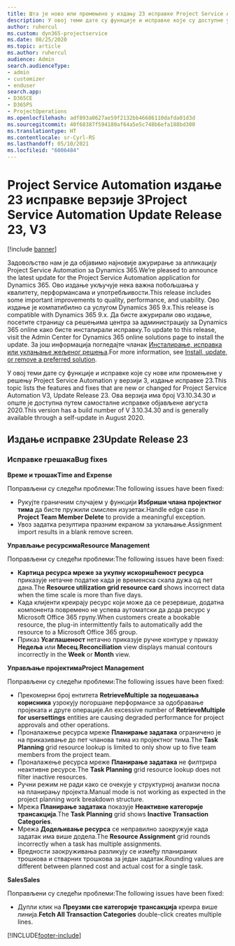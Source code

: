 ```yaml
---
title: Шта је ново или промењено у издању 23 исправке Project Service Automation верзије 3
description: У овој теми дате су функције и исправке које су доступне у издању 23 исправке за Project Service Automation верзије 3.
author: ruhercul
ms.custom: dyn365-projectservice
ms.date: 08/25/2020
ms.topic: article
ms.author: ruhercul
audience: Admin
search.audienceType:
- admin
- customizer
- enduser
search.app:
- D365CE
- D365PS
- ProjectOperations
ms.openlocfilehash: adf893a0627ae59f2132bb46686110dafda01d3d
ms.sourcegitcommit: 40f68387f594180af64a5e5c748b6efa188bd300
ms.translationtype: HT
ms.contentlocale: sr-Cyrl-RS
ms.lasthandoff: 05/10/2021
ms.locfileid: "6006484"
---
```

# <a name="project-service-automation-update-release-23-v3"></a><span data-ttu-id="89bdf-103">Project Service Automation издање 23 исправке верзије 3</span><span class="sxs-lookup"><span data-stu-id="89bdf-103">Project Service Automation Update Release 23, V3</span></span>

[!include [banner](../includes/psa-now-project-operations.md)]

<span data-ttu-id="89bdf-104">Задовољство нам је да објавимо најновије ажурирање за апликацију Project Service Automation за Dynamics 365.</span><span class="sxs-lookup"><span data-stu-id="89bdf-104">We’re pleased to announce the latest update for the Project Service Automation application for Dynamics 365.</span></span> <span data-ttu-id="89bdf-105">Ово издање укључује нека важна побољшања у квалитету, перформансама и употребљивости.</span><span class="sxs-lookup"><span data-stu-id="89bdf-105">This release includes some important improvements to quality, performance, and usability.</span></span> <span data-ttu-id="89bdf-106">Ово издање је компатибилно са услугом Dynamics 365 9.x.</span><span class="sxs-lookup"><span data-stu-id="89bdf-106">This release is compatible with Dynamics 365 9.x.</span></span> <span data-ttu-id="89bdf-107">Да бисте ажурирали ово издање, посетите страницу са решењима центра за администрацију за Dynamics 365 online како бисте инсталирали исправку.</span><span class="sxs-lookup"><span data-stu-id="89bdf-107">To update to this release, visit the Admin Center for Dynamics 365 online solutions page to install the update.</span></span> <span data-ttu-id="89bdf-108">За још информација погледајте чланак [Инсталирање, исправка или уклањање жељеног решења](/power-platform/admin/install-remove-preferred-solution).</span><span class="sxs-lookup"><span data-stu-id="89bdf-108">For more information, see [Install, update, or remove a preferred solution](/power-platform/admin/install-remove-preferred-solution).</span></span>

<span data-ttu-id="89bdf-109">У овој теми дате су функције и исправке које су нове или промењене у решењу Project Service Automation у верзији 3, издање исправке 23.</span><span class="sxs-lookup"><span data-stu-id="89bdf-109">This topic lists the features and fixes that are new or changed for Project Service Automation V3, Update Release 23.</span></span> <span data-ttu-id="89bdf-110">Ова верзија има број V3.10.34.30 и опште је доступна путем самосталне исправке објављене августа 2020.</span><span class="sxs-lookup"><span data-stu-id="89bdf-110">This version has a build number of V 3.10.34.30 and is generally available through a self-update in August 2020.</span></span>

## <a name="update-release-23"></a><span data-ttu-id="89bdf-111">Издање исправке 23</span><span class="sxs-lookup"><span data-stu-id="89bdf-111">Update Release 23</span></span>

### <a name="bug-fixes"></a><span data-ttu-id="89bdf-112">Исправке грешака</span><span class="sxs-lookup"><span data-stu-id="89bdf-112">Bug fixes</span></span>

<span data-ttu-id="89bdf-113">**Време и трошак**</span><span class="sxs-lookup"><span data-stu-id="89bdf-113">**Time and Expense**</span></span>

<span data-ttu-id="89bdf-114">Поправљени су следећи проблеми:</span><span class="sxs-lookup"><span data-stu-id="89bdf-114">The following issues have been fixed:</span></span>
- <span data-ttu-id="89bdf-115">Рукујте граничним случајем у функцији **Избриши члана пројектног тима** да бисте пружили смислен изузетак.</span><span class="sxs-lookup"><span data-stu-id="89bdf-115">Handle edge case in **Project Team Member Delete** to provide a meaningful exception.</span></span>
- <span data-ttu-id="89bdf-116">Увоз задатка резултира празним екраном за уклањање.</span><span class="sxs-lookup"><span data-stu-id="89bdf-116">Assignment import results in a blank remove screen.</span></span>

<span data-ttu-id="89bdf-117">**Управљање ресурсима**</span><span class="sxs-lookup"><span data-stu-id="89bdf-117">**Resource Management**</span></span>

<span data-ttu-id="89bdf-118">Поправљени су следећи проблеми:</span><span class="sxs-lookup"><span data-stu-id="89bdf-118">The following issues have been fixed:</span></span>

- <span data-ttu-id="89bdf-119">**Картица ресурса мреже за укупну искоришћеност ресурса** приказује нетачне податке када је временска скала дужа од пет дана.</span><span class="sxs-lookup"><span data-stu-id="89bdf-119">The **Resource utilization grid resource card** shows incorrect data when the time scale is more than five days.</span></span>
- <span data-ttu-id="89bdf-120">Када клијенти креирају ресурс који може да се резервише, додатна компонента повремено не успева аутоматски да дода ресурс у Microsoft Office 365 групу.</span><span class="sxs-lookup"><span data-stu-id="89bdf-120">When customers create a bookable resource, the plug-in intermittently fails to automatically add the resource to a Microsoft Office 365 group.</span></span>
- <span data-ttu-id="89bdf-121">Приказ **Усаглашеност** нетачно приказује ручне контуре у приказу **Недеља** или **Месец**.</span><span class="sxs-lookup"><span data-stu-id="89bdf-121">**Reconciliation** view displays manual contours incorrectly in the **Week** or **Month** view.</span></span>

<span data-ttu-id="89bdf-122">**Управљање пројектима**</span><span class="sxs-lookup"><span data-stu-id="89bdf-122">**Project Management**</span></span>

<span data-ttu-id="89bdf-123">Поправљени су следећи проблеми:</span><span class="sxs-lookup"><span data-stu-id="89bdf-123">The following issues have been fixed:</span></span>

- <span data-ttu-id="89bdf-124">Прекомерни број ентитета **RetrieveMultiple за подешавања корисника** узрокују погоршане перформансе за одобравање пројеката и друге операције.</span><span class="sxs-lookup"><span data-stu-id="89bdf-124">An excessive number of **RetrieveMultiple for usersettings** entities are causing degraded performance for project approvals and other operations.</span></span>
- <span data-ttu-id="89bdf-125">Проналажење ресурса мреже **Планирање задатака** ограничено је на приказивање до пет чланова тима из пројектног тима.</span><span class="sxs-lookup"><span data-stu-id="89bdf-125">The **Task Planning** grid resource lookup is limited to only show up to five team members from the project team.</span></span> 
- <span data-ttu-id="89bdf-126">Проналажење ресурса мреже **Планирање задатака** не филтрира неактивне ресурсе.</span><span class="sxs-lookup"><span data-stu-id="89bdf-126">The **Task Planning** grid resource lookup does not filter inactive resources.</span></span>
- <span data-ttu-id="89bdf-127">Ручни режим не ради како се очекује у структурној анализи посла на планирању пројекта.</span><span class="sxs-lookup"><span data-stu-id="89bdf-127">Manual mode is not working as expected in the project planning work breakdown structure.</span></span>
- <span data-ttu-id="89bdf-128">Мрежа **Планирање задатака** показује **Неактивне категорије трансакција**.</span><span class="sxs-lookup"><span data-stu-id="89bdf-128">The **Task Planning** grid shows **Inactive Transaction Categories**.</span></span>
- <span data-ttu-id="89bdf-129">Мрежа **Додељивање ресурса** се неправилно заокружује када задатак има више додела.</span><span class="sxs-lookup"><span data-stu-id="89bdf-129">The **Resource Assignment** grid rounds incorrectly when a task has multiple assignments.</span></span>
- <span data-ttu-id="89bdf-130">Вредности заокруживања разликују се између планираних трошкова и стварних трошкова за један задатак.</span><span class="sxs-lookup"><span data-stu-id="89bdf-130">Rounding values are different between planned cost and actual cost for a single task.</span></span>

<span data-ttu-id="89bdf-131">**Sales**</span><span class="sxs-lookup"><span data-stu-id="89bdf-131">**Sales**</span></span>

<span data-ttu-id="89bdf-132">Поправљени су следећи проблеми:</span><span class="sxs-lookup"><span data-stu-id="89bdf-132">The following issues have been fixed:</span></span>

- <span data-ttu-id="89bdf-133">Дупли клик на **Преузми све категорије трансакција** креира више линија.</span><span class="sxs-lookup"><span data-stu-id="89bdf-133">**Fetch All Transaction Categories** double-click creates multiple lines.</span></span>


[!INCLUDE[footer-include](../includes/footer-banner.md)]